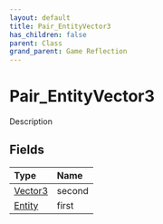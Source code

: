 ```yaml
---
layout: default
title: Pair_EntityVector3
has_children: false
parent: Class
grand_parent: Game Reflection
---
```

# Pair_EntityVector3
Description 

## Fields

| Type | Name |
|:----------|:--------------|
| [Vector3](/riftbreaker-wiki/docs/game-reflection/classes/vector3/) | second |
| [Entity](/riftbreaker-wiki/docs/game-reflection/classes/entity/) | first |


